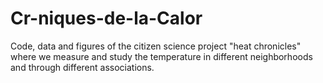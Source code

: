 # Cr-niques-de-la-Calor
Code, data and figures of the citizen science project "heat chronicles" where we measure and study the temperature in different neighborhoods and through different associations. 
